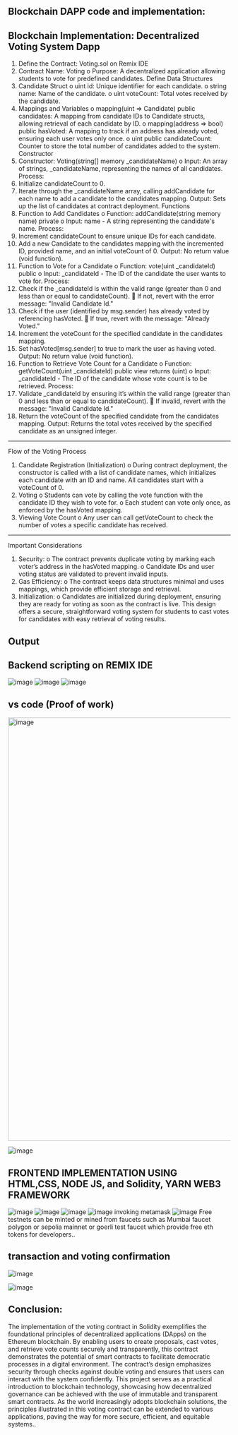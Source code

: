 Blockchain DAPP code and implementation:
-

Blockchain Implementation: Decentralized Voting System Dapp
-
1.	Define the Contract: Voting.sol on Remix IDE
2.	Contract Name: Voting
o	Purpose: A decentralized application allowing students to vote for predefined candidates.
Define Data Structures
1.	Candidate Struct
o	uint id: Unique identifier for each candidate.
o	string name: Name of the candidate.
o	uint voteCount: Total votes received by the candidate.
2.	Mappings and Variables
o	mapping(uint => Candidate) public candidates: A mapping from candidate IDs to Candidate structs, allowing retrieval of each candidate by ID.
o	mapping(address => bool) public hasVoted: A mapping to track if an address has already voted, ensuring each user votes only once.
o	uint public candidateCount: Counter to store the total number of candidates added to the system.
Constructor
1.	Constructor: Voting(string[] memory _candidateName)
o	Input: An array of strings, _candidateName, representing the names of all candidates.
Process:
2.	Initialize candidateCount to 0.
3.	Iterate through the _candidateName array, calling addCandidate for each name to add a candidate to the candidates mapping.
Output: Sets up the list of candidates at contract deployment.
Functions
1.	Function to Add Candidates
o	Function: addCandidate(string memory name) private
o	Input: name - A string representing the candidate's name.
Process:
3.	Increment candidateCount to ensure unique IDs for each candidate.
4.	Add a new Candidate to the candidates mapping with the incremented ID, provided name, and an initial voteCount of 0.
Output: No return value (void function).
2.	Function to Vote for a Candidate
o	Function: vote(uint _candidateId) public
o	Input: _candidateId - The ID of the candidate the user wants to vote for.
Process:
3.	Check if the _candidateId is within the valid range (greater than 0 and less than or equal to candidateCount).
	If not, revert with the error message: "Invalid Candidate Id."
4.	Check if the user (identified by msg.sender) has already voted by referencing hasVoted.
	If true, revert with the message: "Already Voted."
5.	Increment the voteCount for the specified candidate in the candidates mapping.
6.	Set hasVoted[msg.sender] to true to mark the user as having voted.
Output: No return value (void function).
3.	Function to Retrieve Vote Count for a Candidate
o	Function: getVoteCount(uint _candidateId) public view returns (uint)
o	Input: _candidateId - The ID of the candidate whose vote count is to be retrieved.
Process:
3.	Validate _candidateId by ensuring it’s within the valid range (greater than 0 and less than or equal to candidateCount).
	If invalid, revert with the message: "Invalid Candidate Id."
4.	Return the voteCount of the specified candidate from the candidates mapping.
Output: Returns the total votes received by the specified candidate as an unsigned integer.
________________________________________
Flow of the Voting Process
1.	Candidate Registration (Initialization)
o	During contract deployment, the constructor is called with a list of candidate names, which initializes each candidate with an ID and name. All candidates start with a voteCount of 0.
2.	Voting
o	Students can vote by calling the vote function with the candidate ID they wish to vote for.
o	Each student can vote only once, as enforced by the hasVoted mapping.
3.	Viewing Vote Count
o	Any user can call getVoteCount to check the number of votes a specific candidate has received.
________________________________________
Important Considerations
1.	Security:
o	The contract prevents duplicate voting by marking each voter’s address in the hasVoted mapping.
o	Candidate IDs and user voting status are validated to prevent invalid inputs.
2.	Gas Efficiency:
o	The contract keeps data structures minimal and uses mappings, which provide efficient storage and retrieval.
3.	Initialization:
o	Candidates are initialized during deployment, ensuring they are ready for voting as soon as the contract is live.
This design offers a secure, straightforward voting system for students to cast votes for candidates with easy retrieval of voting results.

Output
-
Backend scripting on REMIX IDE
-
![image](https://github.com/user-attachments/assets/82e510dc-4f64-4db6-93c8-ef45076a8d76)
![image](https://github.com/user-attachments/assets/93a7878b-c9ac-4c9e-b345-0a46ec1e4fea)
![image](https://github.com/user-attachments/assets/1e63d41c-8136-4c4b-83d6-3d3b0fdcbdec)



vs code (Proof of work)
-

<img width="959" alt="image" src="https://github.com/user-attachments/assets/aad52a26-4580-4816-90cd-f68e10572435">

![image](https://github.com/user-attachments/assets/3329dd8f-ebaf-4bd8-b76b-a479fccd0a72)


FRONTEND IMPLEMENTATION USING HTML,CSS, NODE JS, and Solidity, YARN WEB3 FRAMEWORK
-

![image](https://github.com/user-attachments/assets/b6c16e89-b78a-4f5a-9cba-48ae62bab80c)
![image](https://github.com/user-attachments/assets/b33adb85-97c1-4d3e-af66-c34423f60190)
![image](https://github.com/user-attachments/assets/553b3879-9d2b-472a-9ef0-5f565451959f)
![image](https://github.com/user-attachments/assets/48373835-202e-4d67-98a0-0df3c969aef8)
invoking metamask
![image](https://github.com/user-attachments/assets/0bfcbb6c-3678-4f72-9811-e46cb7d8b564)
Free testnets can be minted or mined from faucets such as Mumbai faucet polygon or  sepolia mainnet or goerli test faucet which provide free eth tokens for developers..


transaction and voting confirmation
-
![image](https://github.com/user-attachments/assets/5cce3635-19b2-485d-a847-a6f5761c0473)

![image](https://github.com/user-attachments/assets/f699b840-6913-40d6-80fe-312d443909f9)

Conclusion:
-



The implementation of the voting contract in Solidity exemplifies the foundational principles of decentralized applications (DApps) on the Ethereum blockchain. By enabling users to create proposals, cast votes, and retrieve vote counts securely and transparently, this contract demonstrates the potential of smart contracts to facilitate democratic processes in a digital environment. The contract’s design emphasizes security through checks against double voting and ensures that users can interact with the system confidently. This project serves as a practical introduction to blockchain technology, showcasing how decentralized governance can be achieved with the use of immutable and transparent smart contracts. As the world increasingly adopts blockchain solutions, the principles illustrated in this voting contract can be extended to various applications, paving the way for more secure, efficient, and equitable systems..






